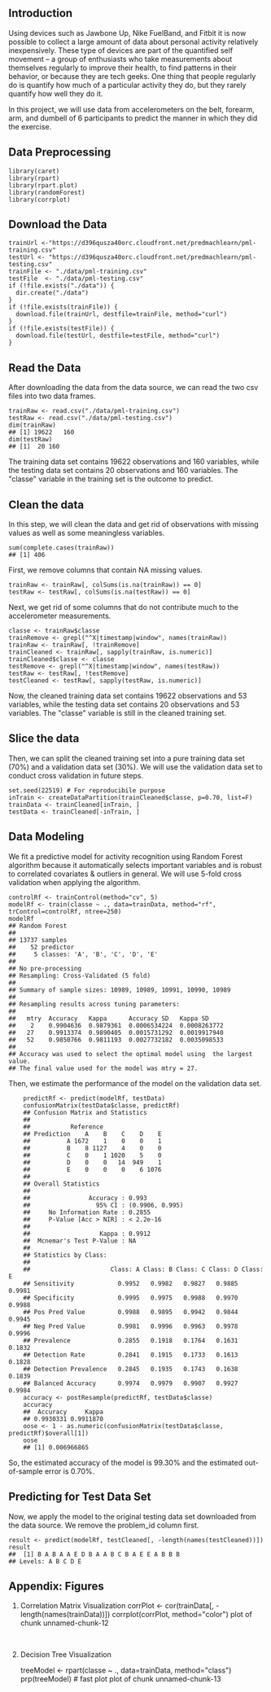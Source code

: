 ## Introduction

Using devices such as Jawbone Up, Nike FuelBand, and Fitbit it is now possible to collect a large amount of data about personal activity relatively inexpensively. These type of devices are part of the quantified self movement – a group of enthusiasts who take measurements about themselves regularly to improve their health, to find patterns in their behavior, or because they are tech geeks. One thing that people regularly do is quantify how much of a particular activity they do, but they rarely quantify how well they do it.

In this project, we will use data from accelerometers on the belt, forearm, arm, and dumbell of 6 participants to predict the manner in which they did the exercise.

## Data Preprocessing

    library(caret)
    library(rpart)
    library(rpart.plot)
    library(randomForest)
    library(corrplot)

## Download the Data

    trainUrl <-"https://d396qusza40orc.cloudfront.net/predmachlearn/pml-training.csv"
    testUrl <- "https://d396qusza40orc.cloudfront.net/predmachlearn/pml-testing.csv"
    trainFile <- "./data/pml-training.csv"
    testFile  <- "./data/pml-testing.csv"
    if (!file.exists("./data")) {
      dir.create("./data")
    }
    if (!file.exists(trainFile)) {
      download.file(trainUrl, destfile=trainFile, method="curl")
    }
    if (!file.exists(testFile)) {
      download.file(testUrl, destfile=testFile, method="curl")
    }

## Read the Data

After downloading the data from the data source, we can read the two csv files into two data frames.

    trainRaw <- read.csv("./data/pml-training.csv")
    testRaw <- read.csv("./data/pml-testing.csv")
    dim(trainRaw)
    ## [1] 19622   160
    dim(testRaw)
    ## [1]  20 160

The training data set contains 19622 observations and 160 variables, while the testing data set contains 20 observations and 160 variables. The "classe" variable in the training set is the outcome to predict.

## Clean the data

In this step, we will clean the data and get rid of observations with missing values as well as some meaningless variables.

    sum(complete.cases(trainRaw))
    ## [1] 406

First, we remove columns that contain NA missing values.

    trainRaw <- trainRaw[, colSums(is.na(trainRaw)) == 0]
    testRaw <- testRaw[, colSums(is.na(testRaw)) == 0]

Next, we get rid of some columns that do not contribute much to the accelerometer measurements.

    classe <- trainRaw$classe
    trainRemove <- grepl("^X|timestamp|window", names(trainRaw))
    trainRaw <- trainRaw[, !trainRemove]
    trainCleaned <- trainRaw[, sapply(trainRaw, is.numeric)]
    trainCleaned$classe <- classe
    testRemove <- grepl("^X|timestamp|window", names(testRaw))
    testRaw <- testRaw[, !testRemove]
    testCleaned <- testRaw[, sapply(testRaw, is.numeric)]

Now, the cleaned training data set contains 19622 observations and 53 variables, while the testing data set contains 20 observations and 53 variables. The "classe" variable is still in the cleaned training set.

## Slice the data

Then, we can split the cleaned training set into a pure training data set (70%) and a validation data set (30%). We will use the validation data set to conduct cross validation in future steps.

    set.seed(22519) # For reproducibile purpose
    inTrain <- createDataPartition(trainCleaned$classe, p=0.70, list=F)
    trainData <- trainCleaned[inTrain, ]
    testData <- trainCleaned[-inTrain, ]

## Data Modeling

We fit a predictive model for activity recognition using Random Forest algorithm because it automatically selects important variables and is robust to correlated covariates & outliers in general. We will use 5-fold cross validation when applying the algorithm.

    controlRf <- trainControl(method="cv", 5)
    modelRf <- train(classe ~ ., data=trainData, method="rf", trControl=controlRf, ntree=250)
    modelRf
    ## Random Forest
    ##
    ## 13737 samples
    ##    52 predictor
    ##     5 classes: 'A', 'B', 'C', 'D', 'E'
    ##
    ## No pre-processing
    ## Resampling: Cross-Validated (5 fold)
    ##
    ## Summary of sample sizes: 10989, 10989, 10991, 10990, 10989
    ##
    ## Resampling results across tuning parameters:
    ##
    ##   mtry  Accuracy   Kappa      Accuracy SD   Kappa SD    
    ##    2    0.9904636  0.9879361  0.0006534224  0.0008263772
    ##   27    0.9913374  0.9890405  0.0015731292  0.0019917940
    ##   52    0.9850766  0.9811193  0.0027732182  0.0035098533
    ##
    ## Accuracy was used to select the optimal model using  the largest value.
    ## The final value used for the model was mtry = 27.

Then, we estimate the performance of the model on the validation data set.

        predictRf <- predict(modelRf, testData)
        confusionMatrix(testData$classe, predictRf)
        ## Confusion Matrix and Statistics
        ##
        ##           Reference
        ## Prediction    A    B    C    D    E
        ##          A 1672    1    0    0    1
        ##          B    8 1127    4    0    0
        ##          C    0    1 1020    5    0
        ##          D    0    0   14  949    1
        ##          E    0    0    0    6 1076
        ##
        ## Overall Statistics
        ##                                          
        ##                Accuracy : 0.993          
        ##                  95% CI : (0.9906, 0.995)
        ##     No Information Rate : 0.2855         
        ##     P-Value [Acc > NIR] : < 2.2e-16      
        ##                                          
        ##                   Kappa : 0.9912         
        ##  Mcnemar's Test P-Value : NA             
        ##
        ## Statistics by Class:
        ##
        ##                      Class: A Class: B Class: C Class: D Class: E
        ## Sensitivity            0.9952   0.9982   0.9827   0.9885   0.9981
        ## Specificity            0.9995   0.9975   0.9988   0.9970   0.9988
        ## Pos Pred Value         0.9988   0.9895   0.9942   0.9844   0.9945
        ## Neg Pred Value         0.9981   0.9996   0.9963   0.9978   0.9996
        ## Prevalence             0.2855   0.1918   0.1764   0.1631   0.1832
        ## Detection Rate         0.2841   0.1915   0.1733   0.1613   0.1828
        ## Detection Prevalence   0.2845   0.1935   0.1743   0.1638   0.1839
        ## Balanced Accuracy      0.9974   0.9979   0.9907   0.9927   0.9984
        accuracy <- postResample(predictRf, testData$classe)
        accuracy
        ##  Accuracy     Kappa
        ## 0.9930331 0.9911870
        oose <- 1 - as.numeric(confusionMatrix(testData$classe, predictRf)$overall[1])
        oose
        ## [1] 0.006966865

So, the estimated accuracy of the model is 99.30% and the estimated out-of-sample error is 0.70%.

## Predicting for Test Data Set

Now, we apply the model to the original testing data set downloaded from the data source. We remove the problem_id column first.

    result <- predict(modelRf, testCleaned[, -length(names(testCleaned))])
    result
    ##  [1] B A B A A E D B A A B C B A E E A B B B
    ## Levels: A B C D E

## Appendix: Figures

1. Correlation Matrix Visualization
    corrPlot <- cor(trainData[, -length(names(trainData))])
    corrplot(corrPlot, method="color")
    plot of chunk unnamed-chunk-12 
    
    
 
 2. Decision Tree Visualization

    treeModel <- rpart(classe ~ ., data=trainData, method="class")
    prp(treeModel) # fast plot
    plot of chunk unnamed-chunk-13
